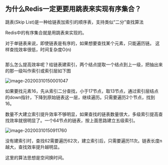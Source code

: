 ## 为什么Redis一定更要用跳表来实现有序集合？


跳表(Skip List)是一种给链表加索引的顺序表，支持类似“二分”查找算法

Redis中的有序集合就是用跳表来实现的。

对于单链表来说，即使链表是有序的，如果想要查找某个元素，只能遍历链。
这样查找效率很低，时间复杂度O(n)

<img :src="$withBase('/img/image-20200310145812935.png')" />
<!-- ![20211210190738](https://piclive.oss-cn-shenzhen.aliyuncs.com/blog/pictures/20211210190738.png) -->

那么怎么提高效率呢？给链表建索引，两个结点提取一个结点到上一级，把抽出来的那一级叫作索引或索引层如下图


![image-20200310150001047](/blog/img/image-20200310150001047.png)
<!-- ![image-20200310150001047](https://piclive.oss-cn-shenzhen.aliyuncs.com/blog/pictures/image-20200310150001047.png) -->

如果要找元素16，先从索引二分查找，小于17节点，取13节点，通过索引层结点的down指针，下降到原始链表这一层，继续遍历。只需要遍历2个节点，找到16。



数量不大建立索引提升效率不够明显，如果查找的链表数量很大，多级索引提高查找效率就很明显了。一个64节点的链表，按上面思路建立五级索引。

![image-20200310150911760](/blog/img/image-20200310150911760.png)
<!-- ![20211210192155](https://piclive.oss-cn-shenzhen.aliyuncs.com/blog/pictures/20211210192155.png) -->

没有建索引时，查找62需要遍历62次，建立索引后，只需要遍历11次。链表长度n越大，查找效率提升越明显。

这里的算法思想是空间换时间。
